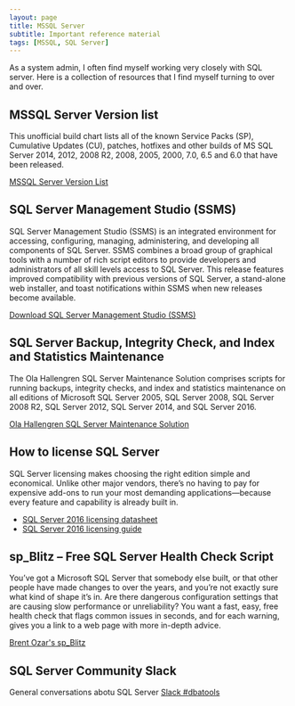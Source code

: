 ```yaml
---
layout: page
title: MSSQL Server
subtitle: Important reference material
tags: [MSSQL, SQL Server]
---
```


As a system admin, I often find myself working very closely with SQL server. Here is a collection of resources that I find myself turning to over and over.


## MSSQL Server Version list 
This unofficial build chart lists all of the known Service Packs (SP), Cumulative Updates (CU), patches, hotfixes and other builds of MS SQL Server 2014, 2012, 2008 R2, 2008, 2005, 2000, 7.0, 6.5 and 6.0 that have been released. 

[MSSQL Server Version List](http://sqlserverbuilds.blogspot.com/)

## SQL Server Management Studio (SSMS)
SQL Server Management Studio (SSMS) is an integrated environment for accessing, configuring, managing, administering, and developing all components of SQL Server. SSMS combines a broad group of graphical tools with a number of rich script editors to provide developers and administrators of all skill levels access to SQL Server. This release features improved compatibility with previous versions of SQL Server, a stand-alone web installer, and toast notifications within SSMS when new releases become available.

[Download SQL Server Management Studio (SSMS)](https://msdn.microsoft.com/en-us/library/mt238290.aspx)

## SQL Server Backup, Integrity Check, and Index and Statistics Maintenance
The Ola Hallengren SQL Server Maintenance Solution comprises scripts for running backups, integrity checks, and index and statistics maintenance on all editions of Microsoft SQL Server 2005, SQL Server 2008, SQL Server 2008 R2, SQL Server 2012, SQL Server 2014, and SQL Server 2016. 

[Ola Hallengren SQL Server Maintenance Solution](https://ola.hallengren.com/)

## How to license SQL Server
SQL Server licensing makes choosing the right edition simple and economical. Unlike other major vendors, there’s no having to pay for expensive add-ons to run your most demanding applications—because every feature and capability is already built in.

* [SQL Server 2016 licensing datasheet](http://download.microsoft.com/download/9/C/6/9C6EB70A-8D52-48F4-9F04-08970411B7A3/SQL_Server_2016_Licensing_Guide_EN_US.pdf)
* [SQL Server 2016 licensing guide](http://download.microsoft.com/download/9/C/6/9C6EB70A-8D52-48F4-9F04-08970411B7A3/SQL_Server_2016_Licensing_Guide_EN_US.pdf)

## sp_Blitz – Free SQL Server Health Check Script

You’ve got a Microsoft SQL Server that somebody else built, or that other people have made changes to over the years, and you’re not exactly sure what kind of shape it’s in. Are there dangerous configuration settings that are causing slow performance or unreliability?
You want a fast, easy, free health check that flags common issues in seconds, and for each warning, gives you a link to a web page with more in-depth advice.

[Brent Ozar's sp_Blitz](https://www.brentozar.com/blitz/)

## SQL Server Community Slack
General conversations abotu SQL Server
[Slack #dbatools](https://sqlcommunity.slack.com/messages/dbatools/)


